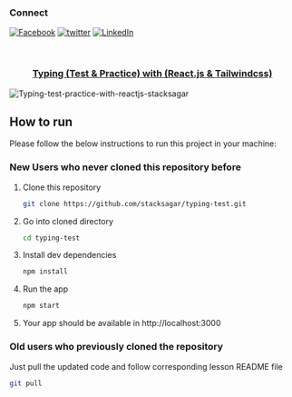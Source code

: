 ### Connect

[![Facebook][facebook-shield]][facebook-url] [![twitter][twitter-shield]][twitter-url] [![LinkedIn][linkedin-shield]][linkedin-url]

<!-- MARKDOWN LINKS & IMAGES -->
[facebook-shield]: https://img.shields.io/badge/-Facebook-black.svg?style=flat-square&logo=facebook&color=555&logoColor=white
[facebook-url]: https://facebook.com/stacksagar
[twitter-shield]: https://img.shields.io/badge/-Twitter-black.svg?style=flat-square&logo=twitter&color=555&logoColor=white
[twitter-url]: https://twitter.com/stacksagar
[linkedin-shield]: https://img.shields.io/badge/-LinkedIn-black.svg?style=flat-square&logo=linkedin&colorB=555
[linkedin-url]: https://linkedin.com/in/stacksagar 

<!-- PROJECT LOGO -->
<br />
<p align="**center**">
  <h3 align="center"><a href="https://stacksagar.github.io/typing-test"> Typing (Test & Practice) with (React.js & Tailwindcss)</a></h3>

<img src="https://i.ibb.co/ts7G7VS/Typing-test-practice-with-reactjs-stacksagar.png" alt="Typing-test-practice-with-reactjs-stacksagar" border="0">

<!-- HOW TO RUN -->

## How to run

Please follow the below instructions to run this project in your machine:

### New Users who never cloned this repository before

1. Clone this repository
   ```sh
   git clone https://github.com/stacksagar/typing-test.git
   ```
2. Go into cloned directory
   ```sh
   cd typing-test
   ```
3. Install dev dependencies
   ```sh
   npm install
   ``` 
4. Run the app
   ```sh
   npm start
   ```
5. Your app should be available in http://localhost:3000

### Old users who previously cloned the repository

Just pull the updated code and follow corresponding lesson README file

```sh
git pull
```